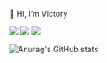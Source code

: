 👋 Hi, I’m Victory
<p><img src="https://img.shields.io/badge/Python-3776AB?style=flat-square&logo=Python&logoColor=black"/></a> <img src="https://img.shields.io/badge/Django-092E20?style=flat-square&logo=Django&logoColor=#092E20"/></a> <img src="https://img.shields.io/badge/MySQL-4479A1?style=flat-square&logo=MySQL&logoColor=black"/></a></p>
<!---
apollo058/apollo058 is a ✨ special ✨ repository because its `README.md` (this file) appears on your GitHub profile.
You can click the Preview link to take a look at your changes.
--->

![Anurag's GitHub stats](https://github-readme-stats.vercel.app/api?username=apollo058&show_icons=true&theme=radical)
